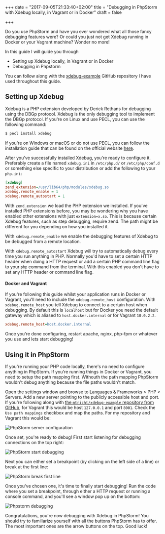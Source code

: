 +++
date = "2017-09-05T21:33:40+02:00"
title = "Debugging in PhpStorm with Xdebug locally, in Vagrant or in Docker"
draft = false

+++

Do you use PhpStorm and have you ever wondered what all those fancy debugging features were? Or could you just not get Xdebug running in Docker or your Vagrant machine? Wonder no more!
<!--more-->

In this guide I will guide you through

- Setting up Xdebug locally, in Vagrant or in Docker
- Debugging in Phpstorm

You can follow along with the [xdebug-example](https://github.com/mtricht/xdebug-example) GitHub repository I have used throughout this guide.

## Setting up Xdebug

Xdebug is a PHP extension developed by Derick Rethans for debugging using the DBGp protocol. Xdebug is the only debugging tool to implement the DBGp protocol. If you're on Linux and use PECL, you can use the following command:

~~~sh
$ pecl install xdebug
~~~

If you're on Windows or macOS or do not use PECL, you can follow the installation guide that can be found on the official website [here](https://xdebug.org/docs/install).

After you've successfully installed Xdebug, you're ready to configure it. Preferably create a file named `xdebug.ini` in `/etc/php.d/` or `/etc/php/conf.d` or something else specific to your distribution or add the following to your `php.ini`:

~~~ini
[xdebug]
zend_extension=/usr/lib64/php/modules/xdebug.so
xdebug.remote_enable = 1
xdebug.remote_autostart = 1
~~~

With `zend_extension` we load the PHP extension we installed. If you've installed PHP extensions before, you may be wondering why you have enabled other extensions  with just `extension=x.so`. This is because certain Xdebug features, such as step debugging, require zend. The path might be different for you depending on how you installed it.

With `xdebug.remote_enable` we enable the debugging features of Xdebug to be debugged from a remote location.

With `xdebug.remote_autostart` Xdebug will try to automatically debug every time you run anything in PHP. Normally you'd have to set a certain HTTP header when doing a HTTP request or add a certain PHP command line flag to your `php` command from the terminal. With this enabled you don't have to set any HTTP header or command line flag.

#### Docker and Vagrant
If you're following this guide whilst your application runs in Docker or Vagrant, you'll need to include the `xdebug.remote_host` configuration. With `xdebug.remote_host` you tell Xdebug to connect to a certain host when debugging. By default this is `localhost` but for Docker you need the default gateway which is aliased to `host.docker.internal` or for Vagrant `10.0.2.2`.  

~~~ini
xdebug.remote_host=host.docker.internal
~~~

Once you're done configuring, restart apache, nginx, php-fpm or whatever you use and lets start debugging!

## Using it in PhpStorm

If you're running your PHP code locally, there's no need to configure anything in PhpStorm. If you're running things in Docker or Vagrant, you need to setup the path mapping first. Withouth the path mapping PhpStorm wouldn't debug anything because the file paths wouldn't match.

Open the settings window and browse to Languages & Frameworks > PHP > Servers. Add a new server pointing to the publicly accessible host and port. If you're following along with [the `mtricht/xdebug-example` repository from GitHub](https://github.com/mtricht/xdebug-example), for Vagrant this would be host `127.0.0.1` and port `8001`. Check the `Use path mappings` checkbox and map the paths. For my repository and Vagrant this would be:

![PhpStorm server configuration](/images/phpstorm-server.png)

Once set, you're ready to debug! First start listening for debugging connections on the top right:

![PhpStorm start debugging](/images/phpstorm-start-debugging.png)

Next you can either set a breakpoint (by clicking on the left side of a line) or break at the first line:

![PhpStorm break first line](/images/phpstorm-break-first-line.png)

Once you've chosen one, it's time to finally start debugging! Run the code where you set a breakpoint, through either a HTTP request or running a console command, and you'll see a window pop up on the bottom:

![Phpstorm debugging](/images/phpstorm-debugging.png)

Congratulations, you're now debugging with Xdebug in PhpStorm! You should try to familiarize yourself with all the buttons PhpStorm has to offer. The most important ones are the arrow buttons on the top. Good luck!
